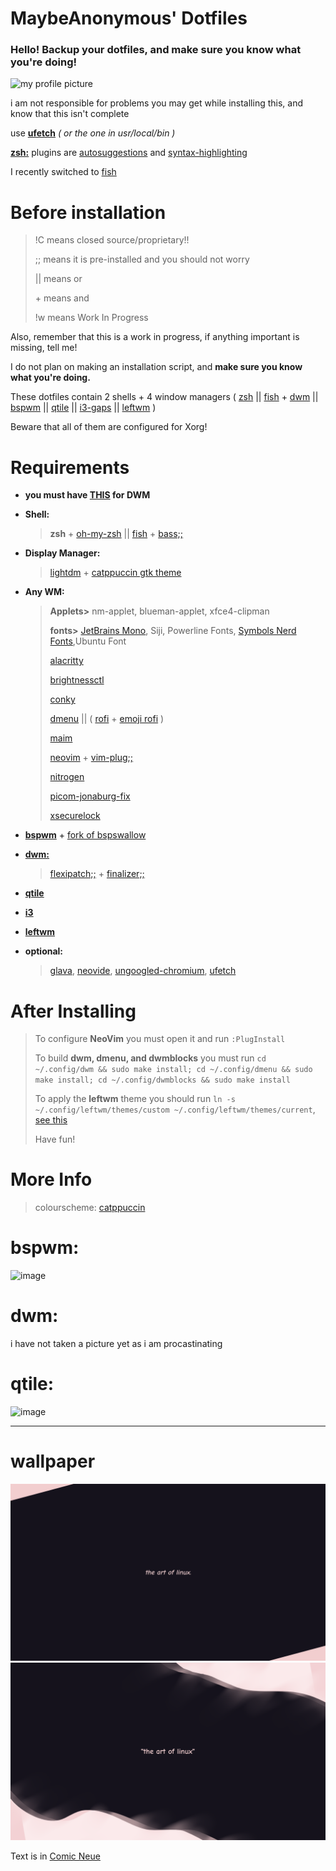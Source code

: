 # MaybeAnonymous' Dotfiles

### Hello! Backup your dotfiles, and make sure you know what you're doing!

<img src="https://user-images.githubusercontent.com/89218161/155859733-59d2fe19-0573-4080-94c4-768a75310412.png" alt="my profile picture" width="200" height="200">

i am not responsible for problems you may get while installing this, and know that this isn't complete

use **[ufetch](https://gitlab.com/jschx/ufetch)** *( or the one in usr/local/bin )*

**[zsh:](https://zsh.org)** plugins are [autosuggestions](https://github.com/zsh-users/zsh-autosuggestions/blob/master/INSTALL.md#oh-my-zsh) and [syntax-highlighting](https://github.com/zsh-users/zsh-syntax-highlighting/blob/master/INSTALL.md)

I recently switched to [fish](https://fishshell.com)

# Before installation

   >!C means closed source/proprietary!!
   >
   >;; means it is pre-installed and you should not worry
   >
   >|| means or
   >
   >\+ means and
   >
   >!w means Work In Progress


Also, remember that this is a work in progress, if anything important is missing, tell me!

I do not plan on making an installation script, and **make sure you know what you're doing.**

These dotfiles contain 2 shells + 4 window managers \( [zsh](https://www.zsh.org/) || [fish](https://fishshell.com) + [dwm](https://dwm.suckless.org) || [bspwm](https://github.com/baskerville/bspwm) || [qtile](https://www.qtile.org) || [i3-gaps](https://github.com/Airblader/i3) || [leftwm](https://leftwm.org) \)

Beware that all of them are configured for Xorg!

# Requirements

* **you must have [THIS](https://github.com/uditkarode/libxft-bgra) for DWM**

* **Shell:**

   >**zsh** + [oh-my-zsh](https://ohmyz.sh) || [fish](https://fishshell.com) + [bass;;](https://github.com/edc/bass)

* **Display Manager:**
   
   >[lightdm](https://github.com/canonical/lightdm) + [catppuccin gtk theme](https://github.com/catppuccin/gtk)  

* **Any WM:**

   >**Applets>** nm-applet, blueman-applet, xfce4-clipman
   >
   >**fonts>** [JetBrains Mono](https://www.jetbrains.com/lp/mono/), Siji, Powerline Fonts, [Symbols Nerd Fonts](https://www.nerdfonts.com/),Ubuntu Font
   >
   >[alacritty](https://alacritty.org)
   >
   >[brightnessctl](https://github.com/Hummer12007/brightnessctl)
   >
   >[conky](https://github.com/brndnmtthws/conky)
   >
   >[dmenu](https://tools.suckless.org/dmenu/) || \( [rofi](https://github.com/davatorium/rofi) + [emoji rofi](https://github.com/Mange/rofi-emoji) \)
   >
   >[maim](https://github.com/naelstrof/maim)
   >
   >[neovim](https://neovim.io/) + [vim-plug;;](https://github.com/junegunn/vim-plug)
   >
   >[nitrogen](https://github.com/l3ib/nitrogen)
   >
   >[picom-jonaburg-fix](https://github.com/Arian8j2/picom-jonaburg-fix)
   >
   >[xsecurelock](https://github.com/google/xsecurelock)

* **[bspwm](https://github.com/baskerville/bspwm)** + [fork of bspswallow](https://github.com/MaybeAnonymous/bspswallow)

* **[dwm:](https://dwm.suckless.org)**

   > [flexipatch;;](https://github.com/bakkeby/dwm-flexipatch) + [finalizer;;](https://github.com/bakkeby/flexipatch-finalizer)

* **[qtile](https://www.qtile.org)**

* **[i3](https://github.com/Airblader/i3)**

* **[leftwm](https://leftwm.org)**

* **optional:**
   > [glava](https://github.com/jarcode-foss/glava), [neovide](https://github.com/neovide/neovide), [ungoogled-chromium](https://github.com/Eloston/ungoogled-chromium), [ufetch](https://gitlab.com/jschx/ufetch)

# After Installing

   >To configure **NeoVim** you must open it and run `:PlugInstall`
   >
   >To build **dwm, dmenu, and dwmblocks** you must run `cd ~/.config/dwm && sudo make install; cd ~/.config/dmenu && sudo make install; cd ~/.config/dwmblocks && sudo make install`
   >
   >To apply the **leftwm** theme you should run `ln -s ~/.config/leftwm/themes/custom ~/.config/leftwm/themes/current`, [see this](https://github.com/leftwm/leftwm#theming)
   >
   >Have fun!

# More Info

   >colourscheme: [catppuccin](https://github.com/catppuccin/catppuccin)


# bspwm:
![image](https://user-images.githubusercontent.com/89218161/152661623-bfa0f2dc-43dc-46a2-85b0-fa6ce60b243a.png)

# dwm:

i have not taken a picture yet as i am procastinating

# qtile:

![image](https://user-images.githubusercontent.com/89218161/156469155-253b4e20-133d-499c-b425-fc39c6aeb7fa.png)

---

# wallpaper

<img src="HOME/Pictures/Backgrounds/wallpaper.png">

<img src="HOME/Pictures/Backgrounds/wallpaper-alt.png">

Text is in [Comic Neue](http://www.comicneue.com/)



